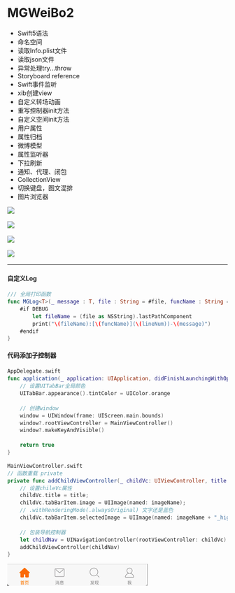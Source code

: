 # MGWeiBo2

- Swift5语法 
- 命名空间
- 读取Info.plist文件
- 读取json文件
- 异常处理try...throw
- Storyboard reference
- Swift事件监听
- xib创建view
- 自定义转场动画
- 重写控制器init方法
- 自定义空间init方法
- 用户属性
- 属性归档
- 微博模型 
- 属性监听器 
- 下拉刷新 
- 通知、代理、闭包 
- CollectionView
- 切换键盘，图文混排
- 图片浏览器



![](https://upload-images.jianshu.io/upload_images/185169-42730012e7a25fb6.png?imageMogr2/auto-orient/strip%7CimageView2/2/w/1240)


![](https://upload-images.jianshu.io/upload_images/185169-4e0715e2ef61fc36.png?imageMogr2/auto-orient/strip%7CimageView2/2/w/1240)


![](https://upload-images.jianshu.io/upload_images/185169-3fcdec41ee9dfa7c.png?imageMogr2/auto-orient/strip%7CimageView2/2/w/1240)

![](https://upload-images.jianshu.io/upload_images/185169-e91ad23091dce639.png?imageMogr2/auto-orient/strip%7CimageView2/2/w/1240)



---

#### 自定义Log

```swift
/// 全局打印函数
func MGLog<T>(_ message : T, file : String = #file, funcName : String = #function, lineNum : Int = #line) {
    #if DEBUG
        let fileName = (file as NSString).lastPathComponent
        print("\(fileName):[\(funcName)](\(lineNum))-\(message)")
    #endif
}
```
#### 代码添加子控制器

```swift
AppDelegate.swift
func application(_ application: UIApplication, didFinishLaunchingWithOptions launchOptions: [UIApplicationLaunchOptionsKey: Any]?) -> Bool {
    // 设置UITabBar全局颜色
    UITabBar.appearance().tintColor = UIColor.orange
    
    // 创建window
    window = UIWindow(frame: UIScreen.main.bounds)
    window?.rootViewController = MainViewController()
    window?.makeKeyAndVisible()
    
    return true
}
```

```swift
MainViewController.swift
// 函数重载 private
private func addChildViewController(_ childVc: UIViewController, title : String, imageName : String) {
    // 设置chileVc属性
    childVc.title = title;
    childVc.tabBarItem.image = UIImage(named: imageName);
    // .withRenderingMode(.alwaysOriginal) 文字还是蓝色
    childVc.tabBarItem.selectedImage = UIImage(named: imageName + "_highlighted")
    
    // 包装导航控制器
    let childNav = UINavigationController(rootViewController: childVc)
    addChildViewController(childNav)
}
```
![](/Screenshot/tabbar.png)